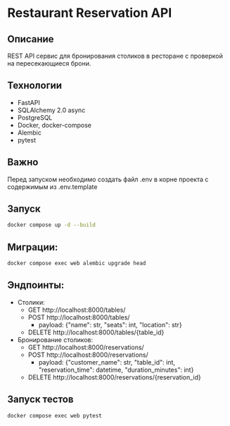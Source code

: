 # Restaurant Reservation API

## Описание
REST API сервис для бронирования столиков в ресторане с проверкой на пересекающиеся брони.

## Технологии
- FastAPI
- SQLAlchemy 2.0 async
- PostgreSQL
- Docker, docker-compose
- Alembic
- pytest

## Важно
Перед запуском необходимо создать файл .env в корне проекта с содержимым из .env.template

## Запуск
```bash
docker compose up -d --build
```

## Миграции:
```bash
docker compose exec web alembic upgrade head
```

## Эндпоинты:
- Столики:
  - GET http://localhost:8000/tables/
  - POST http://localhost:8000/tables/
    - payload: {"name": str, "seats": int, "location": str}
  - DELETE http://localhost:8000/tables/{table_id}
- Бронирование столиков:
  - GET http://localhost:8000/reservations/
  - POST http://localhost:8000/reservations/
    - payload: {"customer_name": str, "table_id": int, "reservation_time": datetime, "duration_minutes": int}
  - DELETE http://localhost:8000/reservations/{reservation_id}


## Запуск тестов
```bash
docker compose exec web pytest
```